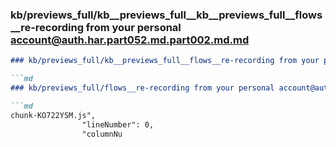 ### kb/previews_full/kb__previews_full__kb__previews_full__flows__re-recording from your personal account@auth.har.part052.md.part002.md.md

```md
### kb/previews_full/kb__previews_full__flows__re-recording from your personal account@auth.har.part052.md.part002.md

```md
### kb/previews_full/flows__re-recording from your personal account@auth.har.part052.md (part 002)

```md
chunk-KO722YSM.js",
                "lineNumber": 0,
                "columnNu
```

```

```

```

